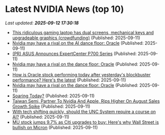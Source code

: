 # Latest NVIDIA News (top 10)
_Last updated: **2025-09-12 17:30:18**_

- [This ridiculous gaming laptop has dual screens, mechanical keys and upgradeable graphics (crowdfunding)](https://liliputing.com/this-ridiculous-gaming-laptop-has-dual-screens-mechanical-keys-and-upgradeable-graphics-crowdfunding/) (Published: 2025-09-11)
- [Nvidia may have a rival on the AI dance floor: Oracle](https://biztoc.com/x/f7324ff01fbb7ade) (Published: 2025-09-11)
- [(PR) ASUS Announces ExpertCenter P700 Series](https://www.techpowerup.com/340904/asus-announces-expertcenter-p700-series) (Published: 2025-09-11)
- [Nvidia may have a rival on the dance floor: Oracle](https://biztoc.com/x/43f0aafdd00d3108) (Published: 2025-09-11)
- [How is Oracle stock performing today after yesterday's blockbuster performance? Here's the latest](https://economictimes.indiatimes.com/news/international/us/oracle-stock-today-orcl-stock-dip-after-yesterdays-rally-larry-ellison-net-worth-today/articleshow/123834608.cms) (Published: 2025-09-11)
- [Nvidia may have a rival on the dance floor: Oracle](https://finance.yahoo.com/news/nvidia-may-have-a-rival-on-the-ai-dance-floor-oracle-163818448.html) (Published: 2025-09-11)
- [Soaring Today?](https://biztoc.com/x/ec6efe112feafe0a) (Published: 2025-09-11)
- [Taiwan Semi, Partner To Nvidia And Apple, Rips Higher On August Sales Growth Spike](https://biztoc.com/x/60f677746330e388) (Published: 2025-09-11)
- [With tech shifting quickly, should the UNC System require a course on AI?](https://www.ncspin.com/with-tech-shifting-quickly-should-the-unc-system-require-a-course-on-ai) (Published: 2025-09-11)
- [MU stock jumps 9.7% as Citi upgrades to buy: Here's why Wall Street is bullish on Micron](https://economictimes.indiatimes.com/news/international/us/mu-stock-jumps-9-7-as-citi-upgrades-to-buy-heres-why-wall-street-is-bullish-on-micron/articleshow/123834507.cms) (Published: 2025-09-11)
